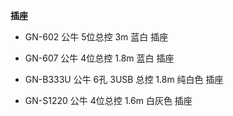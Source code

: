 **插座**

- GN-602 公牛 5位总控 3m 蓝白 插座

- GN-607 公牛 4位总控 1.8m 蓝白 插座

- GN-B333U 公牛 6孔 3USB 总控 1.8m 纯白色 插座

- GN-S1220 公牛 4位总控 1.6m 白灰色 插座